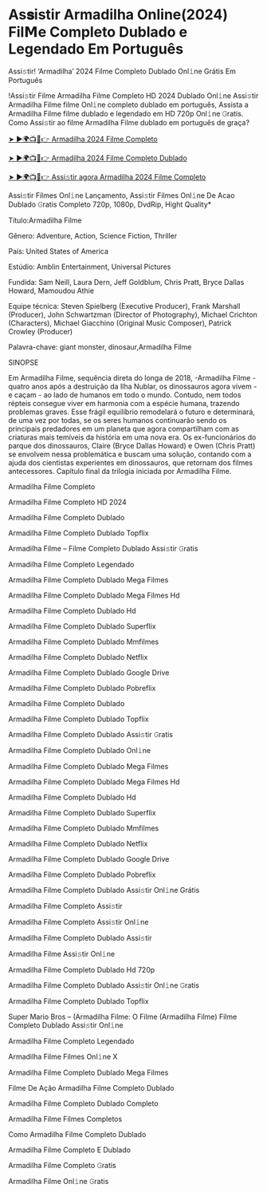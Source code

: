# As𝐬istir Armadilha Online(2024) Fil𝗠e Completo Dublado e Legendado Em Português
Assi𝚜tir! ‘Armadilha’ 2024 Filme Completo Dublado Onl𝚒ne Grátis Em Português

!Assi𝚜tir Filme Armadilha Filme Completo HD 2024 Dublado Onl𝚒ne Assi𝚜tir Armadilha Filme filme Onl𝚒ne completo dublado em português, Assista a Armadilha Filme filme dublado e legendado em HD 720p Onl𝚒ne 𝙶ratis. Como Assi𝚜tir ao filme Armadilha Filme dublado em português de graça?

[➤ ►🌍📺📱👉 Armadilha 2024 Filme Completo](https://t.co/VzYaKurRpJ)

[➤ ►🌍📺📱👉 Armadilha 2024 Filme Completo Dublado](https://t.co/VzYaKurRpJ)

[➤ ►🌍📺📱👉 Assi𝚜tir agora Armadilha 2024 Filme Completo](https://t.co/VzYaKurRpJ)

Assi𝚜tir Filmes Onl𝚒ne Lançamento, Assi𝚜tir Filmes Onl𝚒ne De Acao Dublado 𝙶ratis Completo 720p, 1080p, DvdRip, Hight Quality*



Título:Armadilha Filme



Gênero: Adventure, Action, Science Fiction, Thriller



País: United States of America



Estúdio: Amblin Entertainment, Universal Pictures



Fundida: Sam Neill, Laura Dern, Jeff Goldblum, Chris Pratt, Bryce Dallas Howard, Mamoudou Athie



Equipe técnica: Steven Spielberg (Executive Producer), Frank Marshall (Producer), John Schwartzman (Director of Photography), Michael Crichton (Characters), Michael Giacchino (Original Music Composer), Patrick Crowley (Producer)



Palavra-chave: giant monster, dinosaur,Armadilha Filme



SINOPSE



Em Armadilha Filme, sequência direta do longa de 2018, -Armadilha Filme - quatro anos após a destruição da Ilha Nublar, os dinossauros agora vivem - e caçam - ao lado de humanos em todo o mundo. Contudo, nem todos répteis consegue viver em harmonia com a espécie humana, trazendo problemas graves. Esse frágil equilíbrio remodelará o futuro e determinará, de uma vez por todas, se os seres humanos continuarão sendo os principais predadores em um planeta que agora compartilham com as criaturas mais temíveis da história em uma nova era. Os ex-funcionários do parque dos dinossauros, Claire (Bryce Dallas Howard) e Owen (Chris Pratt) se envolvem nessa problemática e buscam uma solução, contando com a ajuda dos cientistas experientes em dinossauros, que retornam dos filmes antecessores. Capítulo final da trilogia iniciada por Armadilha Filme.



Armadilha Filme Completo



Armadilha Filme Completo HD 2024



Armadilha Filme Completo Dublado



Armadilha Filme Completo Dublado Topflix



Armadilha Filme – Filme Completo Dublado Assi𝚜tir 𝙶ratis



Armadilha Filme Completo Legendado



Armadilha Filme Completo Dublado Mega Filmes



Armadilha Filme Completo Dublado Mega Filmes Hd



Armadilha Filme Completo Dublado Hd



Armadilha Filme Completo Dublado Superflix



Armadilha Filme Completo Dublado Mmfilmes



Armadilha Filme Completo Dublado Netflix



Armadilha Filme Completo Dublado Google Drive



Armadilha Filme Completo Dublado Pobreflix



Armadilha Filme Completo Dublado



Armadilha Filme Completo Dublado Topflix



Armadilha Filme Completo Dublado Assi𝚜tir 𝙶ratis



Armadilha Filme Completo Dublado Onl𝚒ne



Armadilha Filme Completo Dublado Mega Filmes



Armadilha Filme Completo Dublado Mega Filmes Hd



Armadilha Filme Completo Dublado Hd



Armadilha Filme Completo Dublado Superflix



Armadilha Filme Completo Dublado Mmfilmes



Armadilha Filme Completo Dublado Netflix



Armadilha Filme Completo Dublado Google Drive



Armadilha Filme Completo Dublado Pobreflix



Armadilha Filme Completo Dublado Assi𝚜tir Onl𝚒ne Grátis



Armadilha Filme Completo Assi𝚜tir



Armadilha Filme Completo Assi𝚜tir Onl𝚒ne



Armadilha Filme Completo Dublado Assi𝚜tir



Armadilha Filme Assi𝚜tir Onl𝚒ne



Armadilha Filme Completo Dublado Hd 720p



Armadilha Filme Completo Dublado Assi𝚜tir Onl𝚒ne 𝙶ratis



Armadilha Filme Completo Dublado Topflix



Super Mario Bros – (Armadilha Filme: O Filme (Armadilha Filme) Filme Completo Dublado Assi𝚜tir Onl𝚒ne



Armadilha Filme Completo Legendado



Armadilha Filme Filmes Onl𝚒ne X



Armadilha Filme Completo Dublado Mega Filmes



Filme De Ação Armadilha Filme Completo Dublado



Armadilha Filme Completo Dublado Completo



Armadilha Filme Filmes Completos



Como Armadilha Filme Completo Dublado



Armadilha Filme Completo E Dublado



Armadilha Filme Completo 𝙶ratis



Armadilha Filme Onl𝚒ne 𝙶ratis
